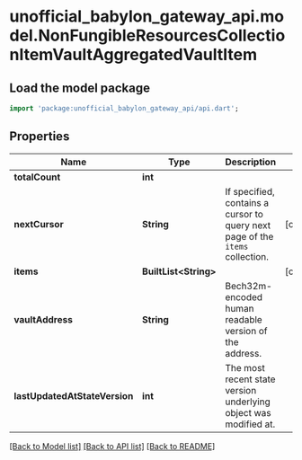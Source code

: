# unofficial_babylon_gateway_api.model.NonFungibleResourcesCollectionItemVaultAggregatedVaultItem

## Load the model package
```dart
import 'package:unofficial_babylon_gateway_api/api.dart';
```

## Properties
Name | Type | Description | Notes
------------ | ------------- | ------------- | -------------
**totalCount** | **int** |  | 
**nextCursor** | **String** | If specified, contains a cursor to query next page of the `items` collection. | [optional] 
**items** | **BuiltList&lt;String&gt;** |  | [optional] 
**vaultAddress** | **String** | Bech32m-encoded human readable version of the address. | 
**lastUpdatedAtStateVersion** | **int** | The most recent state version underlying object was modified at. | 

[[Back to Model list]](../README.md#documentation-for-models) [[Back to API list]](../README.md#documentation-for-api-endpoints) [[Back to README]](../README.md)



